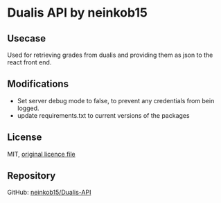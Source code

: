 # Dualis API by neinkob15
## Usecase 
Used for retrieving grades from dualis and providing them as json to the react front end.

## Modifications
- Set server debug mode to false, to prevent any credentials from bein logged.
- update requirements.txt to current versions of the packages

## License
MIT, [original licence file](../app/backend/dualis/LICENSE.md)

## Repository
GitHub: [neinkob15/Dualis-API](https://github.com/neinkob15/Dualis-API)
